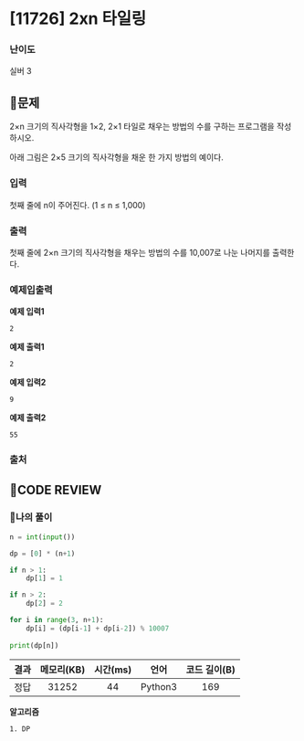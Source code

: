 # [11726] 2xn 타일링

### **난이도**
실버 3
## **📝문제**
2×n 크기의 직사각형을 1×2, 2×1 타일로 채우는 방법의 수를 구하는 프로그램을 작성하시오.

아래 그림은 2×5 크기의 직사각형을 채운 한 가지 방법의 예이다.
### **입력**
첫째 줄에 n이 주어진다. (1 ≤ n ≤ 1,000)
### **출력**
첫째 줄에 2×n 크기의 직사각형을 채우는 방법의 수를 10,007로 나눈 나머지를 출력한다.
### **예제입출력**

**예제 입력1**

```
2
```

**예제 출력1**

```
2
```

**예제 입력2**

```
9
```

**예제 출력2**

```
55
```

### **출처**

## **🧐CODE REVIEW**

### **🧾나의 풀이**

```python
n = int(input())

dp = [0] * (n+1)

if n > 1:
    dp[1] = 1

if n > 2:
    dp[2] = 2

for i in range(3, n+1):
    dp[i] = (dp[i-1] + dp[i-2]) % 10007
    
print(dp[n])
```

결과	| 메모리(KB) |	시간(ms) |	언어 |	코드 길이(B)
:----:|:-----:|:-----:|:-----:|:--------:
정답|31252|44|Python3|169

**알고리즘**
```
1. DP
```